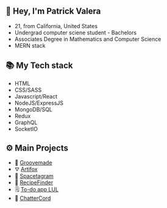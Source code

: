 
## 👋 Hey, I'm Patrick Valera
- 21, from California, United States
- Undergrad computer sciene student - Bachelors
- Associates Degree in Mathematics and Computer Science
- MERN stack

## 📚 My Tech stack
- HTML
- CSS/SASS
- Javascript/React
- NodeJS/ExpressJS
- MongoDB/SQL
- Redux
- GraphQL
- SocketIO

## ⚙️ Main Projects
- 🍞 [Groovemade](https://groovemade.herokuapp.com/)
- ⛛ [Artifox](http://artifoxclone.herokuapp.com/)
- 🔭 [Spacetagram](http://spacetagram-pat.herokuapp.com/)
- 🌿 [RecipeFinder](https://recipefinderpatrick.herokuapp.com/)
- 🗒️ [To-do app LUL](http://todoappwithmaterial.herokuapp.com/)
- 💬 [ChatterCord](https://poopcordpat.herokuapp.com/login)
